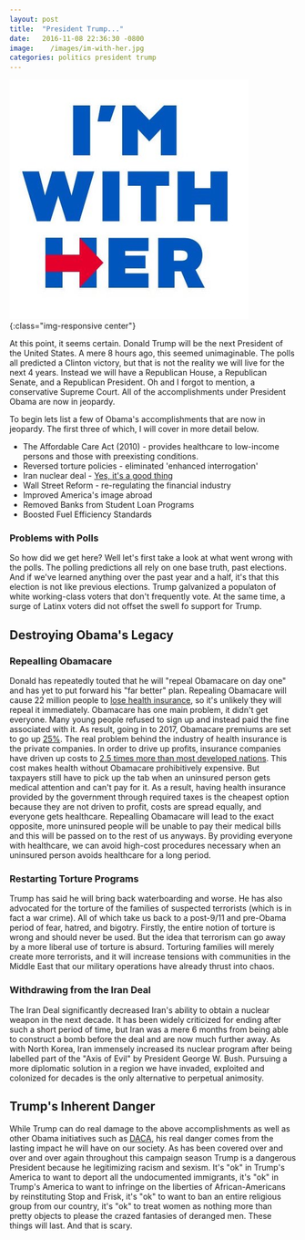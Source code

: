 ```yaml
---
layout: post
title:  "President Trump..."
date:   2016-11-08 22:36:30 -0800
image:    /images/im-with-her.jpg
categories: politics president trump
---
```

![Even now, I'm with her.](/images/im-with-her.jpg){:class="img-responsive center"}

At this point, it seems certain. Donald Trump will be the next President of
the United States. A mere 8 hours ago, this seemed unimaginable. The polls
all predicted a Clinton victory, but that is not the reality we will live for
the next 4 years. Instead we will have a Republican House, a Republican Senate,
and a Republican President. Oh and I forgot to mention, a conservative Supreme
Court. All of the accomplishments under President Obama are now in jeopardy.

To begin lets list a few of Obama's accomplishments that are now in jeopardy.
The first three of which, I will cover in more detail below.

* The Affordable Care Act (2010) - provides healthcare to low-income persons
  and those with preexisting conditions.
* Reversed torture policies - eliminated 'enhanced interrogation'
* Iran nuclear deal - [Yes, it's a good thing](https://www.washingtonpost.com/opinions/why-accepting-the-iran-nuclear-deal-is-a-no-brainer/2015/08/13/06adba26-3c5c-11e5-b3ac-8a79bc44e5e2_story.html)
* Wall Street Reform - re-regulating the financial industry
* Improved America's image abroad
* Removed Banks from Student Loan Programs
* Boosted Fuel Efficiency Standards


### Problems with Polls

So how did we get here? Well let's first take a look at what went wrong with
the polls.
The polling predictions all rely on one base truth, past elections. And if
we've learned anything over the past year and a half, it's that this election
is not like previous elections. Trump galvanized a populaton of white
working-class voters that don't frequently vote. At the same time, a surge
of Latinx voters did not offset the swell fo support for Trump.

## Destroying Obama's Legacy

### Repealling Obamacare

Donald has repeatedly touted that he will "repeal Obamacare on day one" and has
yet to put forward his "far better" plan. Repealing Obamacare will cause
22 million people to [lose health insurance](https://www.cbo.gov/sites/default/files/114th-congress-2015-2016/costestimate/hr3762senatepassed.pdf),
so it's unlikely they will repeal it immediately. Obamacare has one main
problem, it didn't get everyone. Many young people refused to sign up and
instead paid the fine associated with it. As result, going in to 2017,
Obamacare premiums are set to go up [25%](http://www.forbes.com/sites/nickclements/2016/10/25/obamacare-premiums-increase-25-is-the-death-spiral-here/#73f8779414d7).
The real problem behind the industry of health insurance is the private companies.
In order to drive up profits, insurance companies have driven up costs
to [2.5 times more than most developed nations](http://www.pbs.org/newshour/rundown/health-costs-how-the-us-compares-with-other-countries/).
This cost makes health without Obamacare prohibitively expensive.
But taxpayers still have to pick up the tab when an uninsured person gets
medical attention and can't pay for it.
As a result, having health insurance provided by the government through required
taxes is the cheapest option because they are not driven to profit, costs are spread
equally, and everyone gets healthcare. Repealling Obamacare will lead to the
exact opposite, more uninsured people will be unable to pay their medical bills
and this will be passed on to the rest of us anyways. By providing everyone with
healthcare, we can avoid high-cost procedures necessary when an uninsured person
avoids healthcare for a long period.

### Restarting Torture Programs

Trump has said he will bring back waterboarding and worse. He has also advocated
for the torture of the families of suspected terrorists (which is in fact a war
crime). All of which take us back to a post-9/11 and pre-Obama period of fear,
hatred, and bigotry. Firstly, the entire notion of torture is wrong and should
never be used. But the idea that terrorism can go away by a more liberal use
of torture is absurd. Torturing families will merely create more terrorists,
and it will increase tensions with communities in the Middle East that our
military operations have already thrust into chaos.

### Withdrawing from the Iran Deal

The Iran Deal significantly decreased Iran's ability to obtain a nuclear
weapon in the next decade. It has been widely criticized for ending after
such a short period of time, but Iran was a mere 6 months from being able
to construct a bomb before the deal and are now much further away. As with
North Korea, Iran immensely increased its nuclear program after being labelled
part of the "Axis of Evil" by President George W. Bush. Pursuing a more
diplomatic solution in a region we have invaded, exploited and colonized for decades
is the only alternative to perpetual animosity.

## Trump's Inherent Danger

While Trump can do real damage to the above accomplishments as well as other 
Obama initiatives such as [DACA](https://en.wikipedia.org/wiki/Deferred_Action_for_Childhood_Arrivals),
his real danger comes from the lasting impact he will have on
our society. As has been covered over and over and over again throughout this
campaign season Trump is a dangerous President because he legitimizing racism
and sexism. It's "ok" in Trump's America to want to deport all the undocumented
immigrants, it's "ok" in Trump's America to want to infringe on the liberties
of African-Americans by reinstituting Stop and Frisk, it's "ok" to want to
ban an entire religious group from our country, it's "ok" to treat women as
nothing more than pretty objects to please the crazed fantasies of deranged men.
These things will last. And that is scary.

